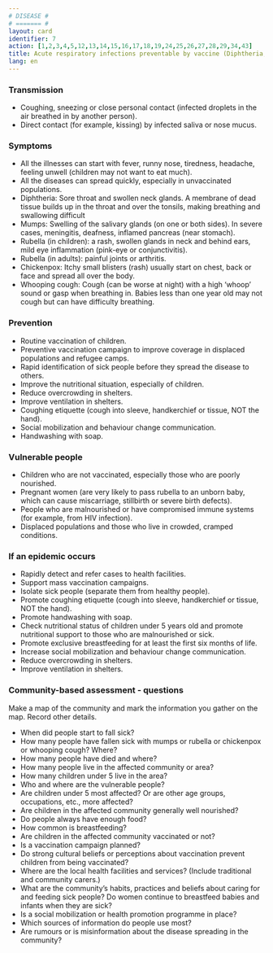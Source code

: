 ```yaml
---
# DISEASE #
# ======= #
layout: card
identifier: 7
action: [1,2,3,4,5,12,13,14,15,16,17,18,19,24,25,26,27,28,29,34,43]
title: Acute respiratory infections preventable by vaccine (Diphtheria, Mumps, Rubella, Chickenpox, Whooping cough)
lang: en
---
```


### Transmission

- Coughing, sneezing or close personal contact (infected droplets in the air breathed in by another person). 
- Direct contact (for example, kissing) by infected saliva or nose mucus. 

### Symptoms

- All the illnesses can start with fever, runny nose, tiredness, headache, feeling unwell (children may not want to eat much). 
- All the diseases can spread quickly, especially in unvaccinated populations.
- Diphtheria: Sore throat and swollen neck glands. A membrane of dead tissue builds up in the throat and over the tonsils, making breathing and swallowing difficult
- Mumps: Swelling of the salivary glands (on one or both sides). In severe cases, meningitis, deafness, inflamed pancreas (near stomach).
- Rubella (in children): a rash, swollen glands in neck and behind ears, mild eye inflammation (pink-eye or conjunctivitis). 
- Rubella (in adults): painful joints or arthritis.
- Chickenpox: Itchy small blisters (rash) usually start on chest, back or face and spread all over the body.
- Whooping cough: Cough (can be worse at night) with a high ‘whoop’ sound or gasp when breathing in. Babies less than one year old may not cough but can have difficulty breathing.

### Prevention

- Routine vaccination of children. 
- Preventive vaccination campaign to improve coverage in displaced populations and refugee camps. 
- Rapid identification of sick people before they spread the disease to others.
- Improve the nutritional situation, especially of children.
- Reduce overcrowding in shelters. 
- Improve ventilation in shelters. 
- Coughing etiquette (cough into sleeve, handkerchief or tissue, NOT the hand). 
- Social mobilization and behaviour change communication. 
- Handwashing with soap. 

### Vulnerable people

- Children who are not vaccinated, especially those who are poorly nourished. 
- Pregnant women (are very likely to pass rubella to an unborn baby, which can cause miscarriage, stillbirth or severe birth defects). 
- People who are malnourished or have compromised immune systems (for example, from HIV infection). 
- Displaced populations and those who live in crowded, cramped conditions. 

### If an epidemic occurs

- Rapidly detect and refer cases to health facilities. 
- Support mass vaccination campaigns. 
- Isolate sick people (separate them from healthy people).
- Promote coughing etiquette (cough into sleeve, handkerchief or tissue, NOT the hand). 
- Promote handwashing with soap. 
- Check nutritional status of children under 5 years old and promote  nutritional support to those who are malnourished or sick. 
- Promote exclusive breastfeeding for at least the first six months of life.
- Increase social mobilization and behaviour change communication. 
- Reduce overcrowding in shelters. 
- Improve ventilation in shelters. 

### Community-based assessment - questions

Make a map of the community and mark the information you gather on the map. Record other details.
- When did people start to fall sick? 
- How many people have fallen sick with mumps or rubella or chickenpox or whooping cough? Where? 
- How many people have died and where? 
- How many people live in the affected community or area?
-	How many children under 5 live in the area? 
- Who and where are the vulnerable people? 
- Are children under 5 most affected? Or are other age groups, occupations, etc., more affected? 
- Are children in the affected community generally well nourished? 
-	Do people always have enough food? 
- How common is breastfeeding? 
- Are children in the affected community vaccinated or not? 
- Is a vaccination campaign planned?
- Do strong cultural beliefs or perceptions about vaccination prevent children from being vaccinated? 
- Where are the local health facilities and services? (Include traditional and community carers.) 
- What are the community’s habits, practices and beliefs about caring for and feeding sick people? Do women continue to breastfeed babies and infants when they are sick?
- Is a social mobilization or health promotion programme in place? 
- Which sources of information do people use most? 
- Are rumours or is misinformation about the disease spreading in the community? 
